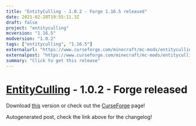 ```yaml
---
title: "EntityCulling - 1.0.2 - Forge 1.16.5 released"
date: 2021-02-28T19:55:11.3Z
draft: false
project: "entityculling"
mcversion: "1.16.5"
modversion: "1.0.2"
tags: ["entityculling", "1.16.5"]
externalurl: "https://www.curseforge.com/minecraft/mc-mods/entityculling/files/3221962"
externalpost: "https://www.curseforge.com/minecraft/mc-mods/entityculling/files/3221962"
summary: "Click to get this release"
---
```

# [EntityCulling](/project/entityculling) - 1.0.2 - Forge released
Download [this](https://www.curseforge.com/minecraft/mc-mods/entityculling/files/3221962) version or check out the [CurseForge](https://www.curseforge.com/minecraft/mc-mods/entityculling) page!

Autogenerated post, check the link above for the changelog!
